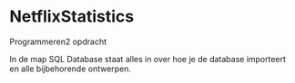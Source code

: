 # NetflixStatistics
Programmeren2 opdracht

In de map SQL Database staat alles in over hoe je de database importeert en alle bijbehorende ontwerpen.
